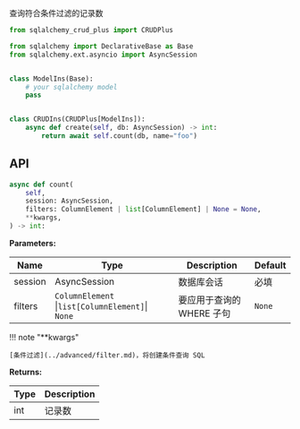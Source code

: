 查询符合条件过滤的记录数

```py title="count" hl_lines="14"
from sqlalchemy_crud_plus import CRUDPlus

from sqlalchemy import DeclarativeBase as Base
from sqlalchemy.ext.asyncio import AsyncSession


class ModelIns(Base):
    # your sqlalchemy model
    pass


class CRUDIns(CRUDPlus[ModelIns]):
    async def create(self, db: AsyncSession) -> int:
        return await self.count(db, name="foo")
```

## API

```python
async def count(
    self,
    session: AsyncSession,
    filters: ColumnElement | list[ColumnElement] | None = None,
    **kwargs,
) -> int:
```

**Parameters:**

| Name    | Type                                               | Description      | Default |
|---------|----------------------------------------------------|------------------|---------|
| session | AsyncSession                                       | 数据库会话            | 必填      |
| filters | `ColumnElement `\|` list[ColumnElement] `\|` None` | 要应用于查询的 WHERE 子句 | `None`  |

!!! note "**kwargs"

    [条件过滤](../advanced/filter.md)，将创建条件查询 SQL

**Returns:**

| Type | Description |
|------|-------------|
| int  | 记录数         |
